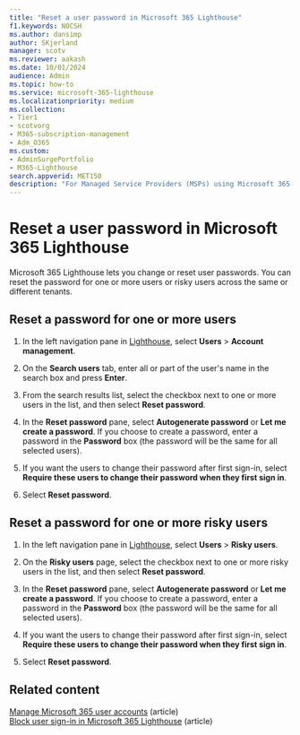 ```yaml
---
title: "Reset a user password in Microsoft 365 Lighthouse"
f1.keywords: NOCSH
ms.author: dansimp
author: SKjerland
manager: scotv
ms.reviewer: aakash
ms.date: 10/01/2024
audience: Admin
ms.topic: how-to
ms.service: microsoft-365-lighthouse
ms.localizationpriority: medium
ms.collection:
- Tier1
- scotvorg
- M365-subscription-management
- Adm_O365
ms.custom:
- AdminSurgePortfolio
- M365-Lighthouse                         
search.appverid: MET150
description: "For Managed Service Providers (MSPs) using Microsoft 365 Lighthouse, learn how to reset a password for a single user or for multiple risky users across different tenants."
---
```


# Reset a user password in Microsoft 365 Lighthouse

Microsoft 365 Lighthouse lets you change or reset user passwords. You can reset the password for one or more users or risky users across the same or different tenants.

## Reset a password for one or more users

1. In the left navigation pane in <a href="https://go.microsoft.com/fwlink/p/?linkid=2168110" target="_blank">Lighthouse</a>, select **Users** > **Account management**.

2. On the **Search users** tab, enter all or part of the user's name in the search box and press **Enter**.

3. From the search results list, select the checkbox next to one or more users in the list, and then select **Reset password**.

4. In the **Reset password** pane, select **Autogenerate password** or **Let me create a password**. If you choose to create a password, enter a password in the **Password** box (the password will be the same for all selected users).

6. If you want the users to change their password after first sign-in, select **Require these users to change their password when they first sign in**.

7. Select **Reset password**.

## Reset a password for one or more risky users

1. In the left navigation pane in <a href="https://go.microsoft.com/fwlink/p/?linkid=2168110" target="_blank">Lighthouse</a>, select **Users** > **Risky users**.

2. On the **Risky users** page, select the checkbox next to one or more risky users in the list, and then select **Reset password**.

4. In the **Reset password** pane, select **Autogenerate password** or **Let me create a password**. If you choose to create a password, enter a password in the **Password** box (the password will be the same for all selected users).

5. If you want the users to change their password after first sign-in, select **Require these users to change their password when they first sign in**.

5. Select **Reset password**.

## Related content

[Manage Microsoft 365 user accounts](../enterprise/manage-microsoft-365-accounts.md) (article)\
[Block user sign-in in Microsoft 365 Lighthouse](m365-lighthouse-block-user-signin.md) (article)
